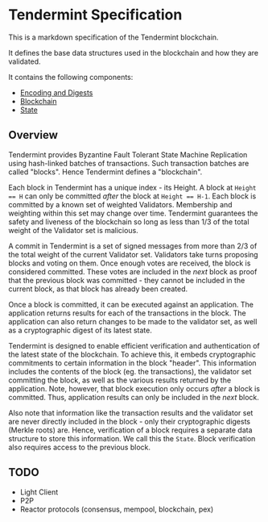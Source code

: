 # Tendermint Specification

This is a markdown specification of the Tendermint blockchain.

It defines the base data structures used in the blockchain and how they are validated.

It contains the following components:

- [Encoding and Digests](encoding.md)
- [Blockchain](blockchain.md)
- [State](state.md)

## Overview

Tendermint provides Byzantine Fault Tolerant State Machine Replication using
hash-linked batches of transactions. Such transaction batches are called "blocks".
Hence Tendermint defines a "blockchain".

Each block in Tendermint has a unique index - its Height.
A block at `Height == H` can only be committed *after* the
block at `Height == H-1`.
Each block is committed by a known set of weighted Validators.
Membership and weighting within this set may change over time.
Tendermint guarantees the safety and liveness of the blockchain
so long as less than 1/3 of the total weight of the Validator set
is malicious.

A commit in Tendermint is a set of signed messages from more than 2/3 of
the total weight of the current Validator set. Validators take turns proposing
blocks and voting on them. Once enough votes are received, the block is considered
committed. These votes are included in the *next* block as proof that the previous block
was committed - they cannot be included in the current block, as that block has already been
created.

Once a block is committed, it can be executed against an application.
The application returns results for each of the transactions in the block.
The application can also return changes to be made to the validator set,
as well as a cryptographic digest of its latest state.

Tendermint is designed to enable efficient verification and authentication
of the latest state of the blockchain. To achieve this, it embeds
cryptographic commitments to certain information in the block "header".
This information includes the contents of the block (eg. the transactions),
the validator set committing the block, as well as the various results returned by the application.
Note, however, that block execution only occurs *after* a block is committed.
Thus, application results can only be included in the *next* block.

Also note that information like the transaction results and the validator set are never
directly included in the block - only their cryptographic digests (Merkle roots) are.
Hence, verification of a block requires a separate data structure to store this information.
We call this the `State`. Block verification also requires access to the previous block.

## TODO

- Light Client
- P2P
- Reactor protocols (consensus, mempool, blockchain, pex)
